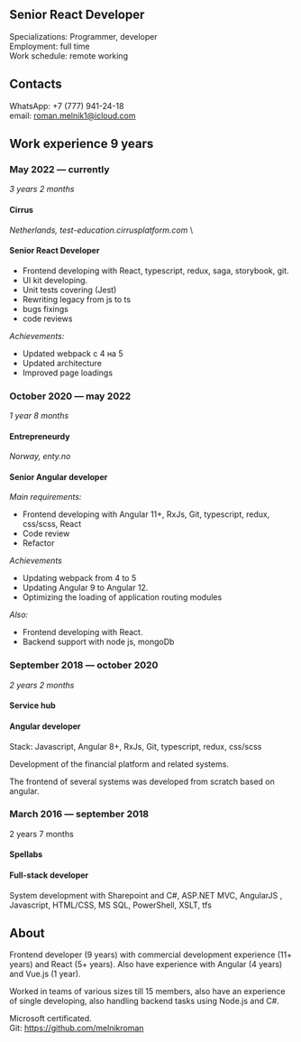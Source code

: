 ## Senior React Developer

Specializations: Programmer, developer \
Employment: full time \
Work schedule: remote working

## Contacts

WhatsApp: +7 (777) 941-24-18 \
email: roman.melnik1@icloud.com

## Work experience 9 years

### May 2022 — currently

_3 years 2 months_

#### Cirrus

_Netherlands, test-education.cirrusplatform.com_ \

#### Senior React Developer

* Frontend developing with React, typescript, redux, saga, storybook, git.
* UI kit developing.
* Unit tests covering (Jest)
* Rewriting legacy from js to ts
* bugs fixings
* code reviews

_Achievements:_

* Updated webpack с 4 на 5
* Updated architecture
* Improved page loadings

### October 2020 — may 2022

_1 year 8 months_

#### Entrepreneurdy

_Norway, enty.no_

#### Senior Angular developer

_Main requirements:_

* Frontend developing with Angular 11+, RxJs, Git, typescript, redux, css/scss, React
* Code review
* Refactor

_Achievements_

* Updating webpack from 4 to 5
* Updating Angular 9 to Angular 12.
* Optimizing the loading of application routing modules

_Also:_

* Frontend developing with React.
* Backend support with node js, mongoDb

### September 2018 — october 2020

_2 years 2 months_
#### Service hub

#### Angular developer
Stack: Javascript, Angular 8+, RxJs, Git, typescript, redux, css/scss

Development of the financial platform and related systems.

The frontend of several systems was developed from scratch based
on angular.

### March 2016 — september 2018
2 years 7 months
#### Spellabs

#### Full-stack developer
System development with Sharepoint and C#, ASP.NET MVC, AngularJS , Javascript, HTML/CSS, MS SQL,
PowerShell, XSLT, tfs


## About

Frontend developer (9 years) with commercial development experience (11+ years) and React (5+ years). Also have experience with Angular (4 years) and Vue.js (1 year).

Worked in teams of various sizes till 15 members, also have an experience of single developing, also handling backend tasks using Node.js and C#.

Microsoft certificated. \
Git: https://github.com/melnikroman
